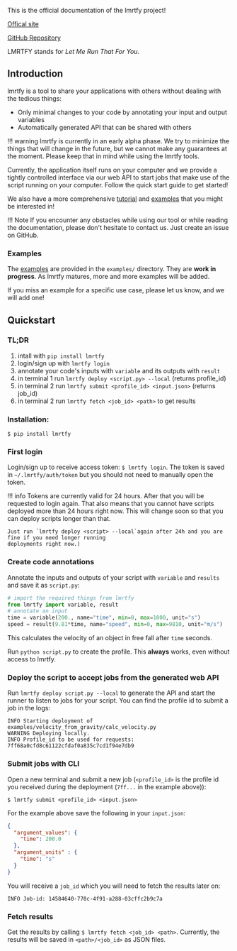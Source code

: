 This is the official documentation of the lmrtfy project! 

[Offical site](https://lmrt.fyi)

[GitHub Repository](https://github.com/lmrtfy/lmrtfy)

LMRTFY stands for _Let Me Run That For You_. 

## Introduction

lmrtfy is a tool to share your applications with others without dealing with the tedious things:

* Only minimal changes to your code by annotating your input and output variables
* Automatically generated API that can be shared with others

!!! warning
    lmrtfy is currently in an early alpha phase. We try to minimize the things that will change in
    the future, but we cannot make any guarantees at the moment. Please keep that in mind while using
    the lmrtfy tools.

Currently, the application itself runs on your computer and we provide a tightly controlled interface
via our web API to start jobs that make use of the script running on your computer. Follow the quick 
start guide to get started!

We also have a more comprehensive [tutorial](tutorial/installation.md) and [examples](examples/starting_example.md) that you might be interested in!

!!! Note 
    If you encounter any obstacles while using our tool or while reading the documentation, please don't
    hesitate to contact us. Just create an issue on GitHub.

### Examples
The [examples](examples/starting_example.md) are provided in the `examples/` directory. They are **work in progress**. As lmrtfy
matures, more and more examples will be added.

If you miss an example for a specific use case, please let us know, and we will add one!

## Quickstart

### TL;DR
1. intall with `pip install lmrtfy`
2. login/sign up with `lmrtfy login`
3. annotate your code's inputs with `variable` and its outputs with `result`
4. in terminal 1 run `lmrtfy deploy <script.py> --local` (returns profile_id)
5. in terminal 2 run `lmrtfy submit <profile_id> <input.json>` (returns job_id)
6. in terminal 2 run `lmrtfy fetch <job_id> <path>` to get results

### Installation: 
`$ pip install lmrtfy`

### First login 
Login/sign up to receive access token: `$ lmrtfy login`. The token is saved in `~/.lmrtfy/auth/token` but you 
should not need to manually open the token.


!!! info
    Tokens are currently valid for 24 hours. After that you will be requested to login again. That also means
    that you cannot have scripts deployed more than 24 hours right now. This will change soon so that you
    can deploy scripts longer than that.
    
    Just run `lmrtfy deploy <script> --local`again after 24h and you are fine if you need longer running
    deployments right now.)

### Create code annotations
Annotate the inputs and outputs of your script with `variable` and `results` and save it as `script.py`:
```python
# import the required things from lmrtfy
from lmrtfy import variable, result
# annotate an input
time = variable(200., name="time", min=0, max=1000, unit="s")
speed = result(9.81*time, name="speed", min=0, max=9810, unit="m/s")
```

This calculates the velocity of an object in free fall after `time` seconds.

Run `python script.py` to create the profile. This **always** works, even without access to lmrtfy. 

### Deploy the script to accept jobs from the generated web API
Run `lmrtfy deploy script.py --local` to generate the API and start the runner to listen to jobs for your script. 
You can find the profile id to submit a job in the logs: 
```shell
INFO Starting deployment of examples/velocity_from_gravity/calc_velocity.py
WARNING Deploying locally.
INFO Profile_id to be used for requests: 7ff68a0cfd8c61122cfdaf0a835c7cd1f94e7db9
```

### Submit jobs with CLI
Open a new terminal and submit a new job (`<profile_id>` is the profile id you received during the deployment (`7ff...` in the example above)): 
```shell
$ lmrtfy submit <profile_id> <input.json>
```
For the example above save the following in your `input.json`:
```json
{
  "argument_values": {
    "time": 200.0
  },
  "argument_units" : {
    "time": "s"
  }
}
```
You will receive a `job_id` which you will need to fetch the results later on:
```shell
INFO Job-id: 14584640-778c-4f91-a288-03cffc2b9c7a
```
### Fetch results
Get the results by calling `$ lmrtfy fetch <job_id> <path>`. Currently, the results will be saved 
in `<path>/<job_id>` as JSON files. 



